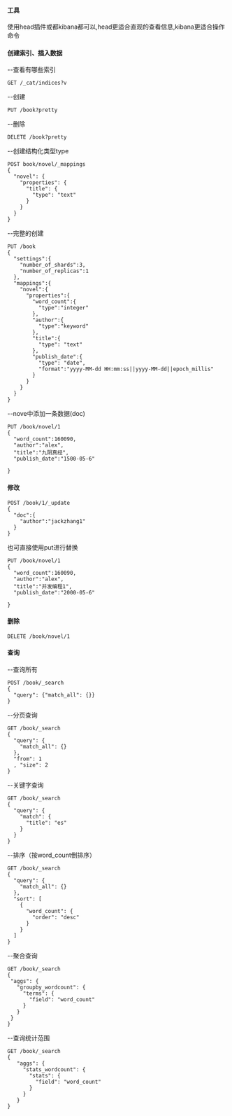 #### 工具

使用head插件或都kibana都可以,head更适合直观的查看信息,kibana更适合操作命令


#### 创建索引、插入数据

--查看有哪些索引
````
GET /_cat/indices?v 
````
--创建
````
PUT /book?pretty
````

--删除
````
DELETE /book?pretty

````

--创建结构化类型type
````
POST book/novel/_mappings
{
  "novel": {
    "properties": {
      "title": {
        "type": "text"
      }
    }
  }
}
````

--完整的创建

````
PUT /book
{
  "settings":{
    "number_of_shards":3,
    "number_of_replicas":1
  },
  "mappings":{
    "novel":{
      "properties":{
        "word_count":{
          "type":"integer"
        },
        "author":{
          "type":"keyword"
        },
        "title":{
          "type": "text"
        },
        "publish_date":{
          "type": "date",
          "format":"yyyy-MM-dd HH:mm:ss||yyyy-MM-dd||epoch_millis"
        }
      }
    }
  }
}

````
--nove中添加一条数据(doc)
````
PUT /book/novel/1
{
  "word_count":160090,
  "author":"alex",
  "title":"九阴真经",
  "publish_date":"1500-05-6"
  
}
````

#### 修改



````
POST /book/1/_update
{
  "doc":{
    "author":"jackzhang1"
  }
}
````

也可直接使用put进行替换

````
PUT /book/novel/1
{
  "word_count":160090,
  "author":"alex",
  "title":"并发编程1",
  "publish_date":"2000-05-6"
  
}
````

#### 删除

````
DELETE /book/novel/1

````

#### 查询

--查询所有

````
POST /book/_search
{
  "query": {"match_all": {}}
}
````

--分页查询
````
GET /book/_search
{
  "query": {
    "match_all": {}
  },
  "from": 1
  , "size": 2
}
````

--关键字查询
````
GET /book/_search
{
  "query": {
    "match": {
      "title": "es"
    }
  }
}
````

--排序（按word_count倒排序）
````
GET /book/_search
{
  "query": {
    "match_all": {}
  },
  "sort": [
    {
      "word_count": {
        "order": "desc"
      }
    }
  ]
}
````

--聚合查询

````
GET /book/_search
{
 "aggs": {
   "groupby_wordcount": {
     "terms": {
       "field": "word_count"
     }
   }
 }
}
````
--查询统计范围

````
GET /book/_search
{
   "aggs": {
     "stats_wordcount": {
       "stats": {
         "field": "word_count"
       }
     }
   }
}
````

